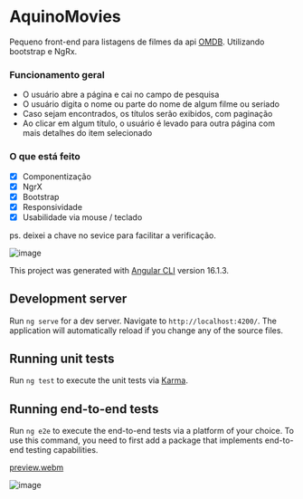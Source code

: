 # AquinoMovies

Pequeno front-end para listagens de filmes da api [OMDB](https://www.omdbapi.com). Utilizando bootstrap e NgRx.

### Funcionamento geral

- O usuário abre a página e cai no campo de pesquisa
- O usuário digita o nome ou parte do nome de algum filme ou seriado
- Caso sejam encontrados, os títulos serão exibidos, com paginação
- Ao clicar em algum título, o usuário é levado para outra página com mais detalhes do item selecionado

### O que está feito

- [x] Componentização
- [x] NgrX
- [x] Bootstrap
- [x] Responsividade
- [x] Usabilidade via mouse / teclado

ps. deixei a chave no sevice para facilitar a verificação.

![image](https://github.com/duard/aquino-movies/assets/36894/cb97b8fa-b04d-4075-9af3-9589d2654451)

This project was generated with [Angular CLI](https://github.com/angular/angular-cli) version 16.1.3.

## Development server

Run `ng serve` for a dev server. Navigate to `http://localhost:4200/`. The application will automatically reload if you change any of the source files.

## Running unit tests

Run `ng test` to execute the unit tests via [Karma](https://karma-runner.github.io).

## Running end-to-end tests

Run `ng e2e` to execute the end-to-end tests via a platform of your choice. To use this command, you need to first add a package that implements end-to-end testing capabilities.

[preview.webm](https://github.com/duard/aquino-movies/assets/36894/80b28fd0-b50e-44c4-842c-cd9c04a5c0f1)

![image](https://github.com/duard/aquino-movies/assets/36894/8c4ccf69-df01-4cc4-89b8-384d74ce7ca4)

